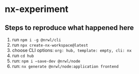 # nx-experiment

## Steps to reproduce what happened here

1. run `npm i -g @nrwl/cli`
2. run `npx create-nx-workspace@latest`
3. choose CLI options: `org: hub, template: empty, cli: nx`
4. run `cd hub`
5. run: `npm i —save-dev @nrwl/node`
6. run: `nx generate @nrwl/node:application frontend`
